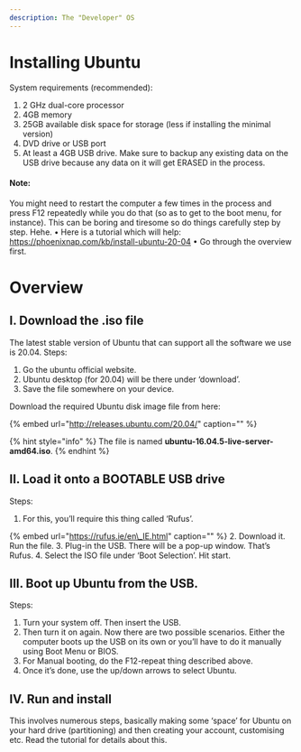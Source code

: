 ```yaml
---
description: The "Developer" OS
---
```


# Installing Ubuntu
  System requirements (recommended):
1.	2 GHz dual-core processor
2.	4GB memory
3.	25GB available disk space for storage (less if installing the minimal version)
4. 	DVD drive or USB port
5. 	At least a 4GB USB drive. Make sure to backup any existing data on the USB drive because any data on it will get ERASED in the process.
#### Note:	
You might need to restart the computer a few times in the process and press F12 repeatedly while you do that (so as to get to the boot menu, for instance). This can be boring and tiresome so do things carefully step by step. Hehe.
•	Here is a tutorial which will help: https://phoenixnap.com/kb/install-ubuntu-20-04
•	Go through the overview first.


# Overview

## I. Download the .iso file

The latest stable version of Ubuntu that can support all the software we use is 20.04.
Steps:
1.	Go the ubuntu official website.
2.	Ubuntu desktop (for 20.04) will be there under ‘download’.
3.	Save the file somewhere on your device.


Download the required Ubuntu disk image file from here:

{% embed url="http://releases.ubuntu.com/20.04/" caption="" %}

{% hint style="info" %}
The file is named **ubuntu-16.04.5-live-server-amd64.iso**.
{% endhint %}

## II. Load it onto a BOOTABLE USB drive
Steps: 
1.	For this, you’ll require this thing called ‘Rufus’.



{% embed url="https://rufus.ie/en\_IE.html" caption="" %}
2.	Download it. Run the file.
3.	Plug-in the USB. There will be a pop-up window. That’s Rufus.
4.	Select the ISO file under ‘Boot Selection’. Hit start.




## III.	Boot up Ubuntu from the USB.

Steps:
1.	Turn your system off. Then insert the USB.
2.	Then turn it on again. Now there are two possible scenarios. Either the computer boots up the USB on its own or you’ll have to do it manually using Boot Menu or BIOS.
3.	For Manual booting, do the F12-repeat thing described above.
4.	Once it’s done, use the up/down arrows to select Ubuntu.


## IV.	Run and install
This involves numerous steps, basically making some ‘space’ for Ubuntu on your hard drive (partitioning) and then creating your account, customising etc. Read the tutorial for details about this. 
